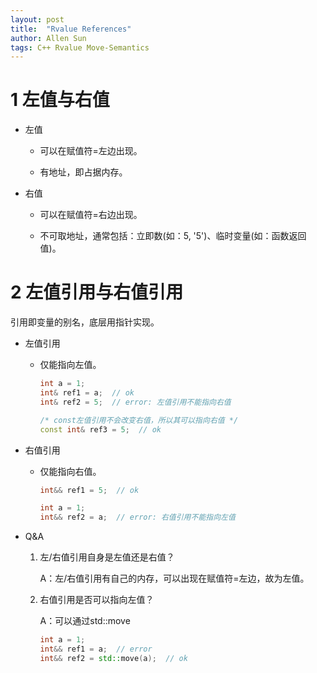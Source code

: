 ```yaml
---
layout: post
title:  "Rvalue References"
author: Allen Sun
tags: C++ Rvalue Move-Semantics
---
```


# 1 左值与右值

- 左值

    - 可以在赋值符=左边出现。

    - 有地址，即占据内存。

- 右值

    - 可以在赋值符=右边出现。

    - 不可取地址，通常包括：立即数(如：5, '5')、临时变量(如：函数返回值)。

# 2 左值引用与右值引用

引用即变量的别名，底层用指针实现。

- 左值引用

    - 仅能指向左值。

        ```cpp
        int a = 1;
        int& ref1 = a;  // ok
        int& ref2 = 5;  // error: 左值引用不能指向右值

        /* const左值引用不会改变右值，所以其可以指向右值 */
        const int& ref3 = 5;  // ok
        ```

- 右值引用

    - 仅能指向右值。

        ```cpp
        int&& ref1 = 5;  // ok

        int a = 1;
        int&& ref2 = a;  // error: 右值引用不能指向左值
        ```

- Q&A

    1. 左/右值引用自身是左值还是右值？

        A：左/右值引用有自己的内存，可以出现在赋值符=左边，故为左值。

    2. 右值引用是否可以指向左值？

        A：可以通过std::move

        ```cpp
        int a = 1;
        int&& ref1 = a;  // error
        int&& ref2 = std::move(a);  // ok
        ```